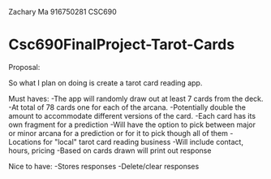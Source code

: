 Zachary Ma
916750281
CSC690

# Csc690FinalProject-Tarot-Cards

Proposal:

So what I plan on doing is create a tarot card reading app.

Must haves:
 	-The app will randomly draw out at least 7 cards from the deck.
 	-At total of 78 cards one for each of the arcana.
		-Potentially double the amount to accommodate different versions of the card.
		-Each card has its own fragment for a prediction
 	-Will have the option to pick between major or minor arcana for a prediction or for it to pick though all of them
 	-Locations for "local" tarot card reading business
		-Will include contact, hours, pricing
		-Based on cards drawn will print out response

Nice to have:
 	-Stores responses
 	-Delete/clear responses
